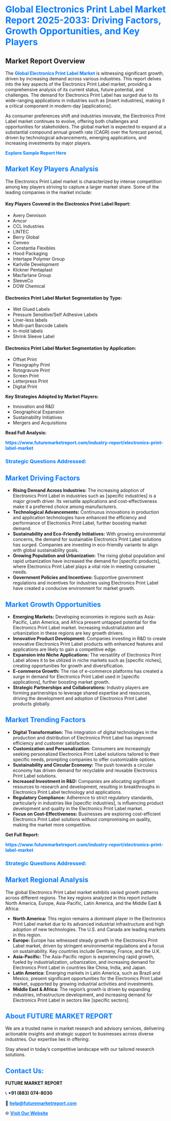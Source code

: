 <h1 style="color: #007BFF;">Global Electronics Print Label Market Report 2025-2033: Driving Factors, Growth Opportunities, and Key Players</h1>

<section id="overview">
<h2>Market Report Overview</h2>
<p>The <a href="https://www.futuremarketreport.com/industry-report/electronics-print-label-market" style="color: #007BFF; text-decoration: none;"><strong>Global Electronics Print Label Market</strong></a> is witnessing significant growth, driven by increasing demand across various industries. This report delves into the key aspects of the Electronics Print Label market, providing a comprehensive analysis of its current status, future potential, and challenges. The demand for Electronics Print Label has surged due to its wide-ranging applications in industries such as [insert industries], making it a critical component in modern-day [applications].</p>
<p>As consumer preferences shift and industries innovate, the Electronics Print Label market continues to evolve, offering both challenges and opportunities for stakeholders. The global market is expected to expand at a substantial compound annual growth rate (CAGR) over the forecast period, driven by technological advancements, emerging applications, and increasing investments by major players.</p>
</section>

<section id="overview">
<p><a href="https://www.futuremarketreport.com/request-sample/reportId=55635" style="color: #007BFF; text-decoration: none;"><strong>Explore Sample Report Here</strong></a></p>
</section>

<section id="key-players">
<h2 style="color: #007BFF;">Market Key Players Analysis</h2>
<p>The Electronics Print Label market is characterized by intense competition among key players striving to capture a larger market share. Some of the leading companies in the market include:</p>
<h4>Key Players Covered in the Electronics Print Label Report:</h4>
<ul><li>Avery Dennison</li><li>Amcor</li><li>CCL Industries</li><li>LINTEC</li><li>Berry Global</li><li>Cenveo</li><li>Constantia Flexibles</li><li>Hood Packaging</li><li>Intertape Polymer Group</li><li>Karlville Development</li><li>Klckner Pentaplast</li><li>Macfarlane Group</li><li>SleeveCo</li><li>DOW Chemical</li></ul>
<h4>Electronics Print Label Market Segmentation by Type:</h4>
<ul><li>Wet Glued Labels</li><li>Pressure Sensitive/Self Adhesive Labels</li><li>Liner-less labels</li><li>Multi-part Barcode Labels</li><li>In-mold labels</li><li>Shrink Sleeve Label</li></ul>

<h4>Electronics Print Label Market Segmentation by Application:</h4>
<ul><li>Offset Print</li><li>Flexography Print</li><li>Rotogravure Print</li><li>Screen Print</li><li>Letterpress Print</li><li>Digital Print</li></ul>
<p><strong>Key Strategies Adopted by Market Players:</strong></p>
<ul>
<li>Innovation and R&D</li>
<li>Geographical Expansion</li>
<li>Sustainability Initiatives</li>
<li>Mergers and Acquisitions</li>
</ul>
</section>

<section>
<p><strong>Read Full Analysis: </strong></p><a href="https://www.futuremarketreport.com/industry-report/electronics-print-label-market" style="color: #007BFF; text-decoration: none;"><strong>https://www.futuremarketreport.com/industry-report/electronics-print-label-market</strong></a>
<h3 style="color: #007BFF;">Strategic Questions Addressed:</h3>
</section>

<section id="driving-factors">
<h2 style="color: #007BFF;">Market Driving Factors</h2>
<ul>
<li><strong>Rising Demand Across Industries:</strong> The increasing adoption of Electronics Print Label in industries such as [specific industries] is a major growth driver. Its versatile applications and cost-effectiveness make it a preferred choice among manufacturers.</li>
<li><strong>Technological Advancements:</strong> Continuous innovations in production and application technologies have enhanced the efficiency and performance of Electronics Print Label, further boosting market demand.</li>
<li><strong>Sustainability and Eco-Friendly Initiatives:</strong> With growing environmental concerns, the demand for sustainable Electronics Print Label solutions has surged. Companies are investing in eco-friendly variants to align with global sustainability goals.</li>
<li><strong>Growing Population and Urbanization:</strong> The rising global population and rapid urbanization have increased the demand for [specific products], where Electronics Print Label plays a vital role in meeting consumer needs.</li>
<li><strong>Government Policies and Incentives:</strong> Supportive government regulations and incentives for industries using Electronics Print Label have created a conducive environment for market growth.</li>
</ul>
</section>

<section id="growth-opportunities">
<h2 style="color: #007BFF;">Market Growth Opportunities</h2>
<ul>
<li><strong>Emerging Markets:</strong> Developing economies in regions such as Asia-Pacific, Latin America, and Africa present untapped potential for the Electronics Print Label market. Increasing industrialization and urbanization in these regions are key growth drivers.</li>
<li><strong>Innovative Product Development:</strong> Companies investing in R&D to create innovative Electronics Print Label products with enhanced features and applications are likely to gain a competitive edge.</li>
<li><strong>Expansion into Niche Applications:</strong> The versatility of Electronics Print Label allows it to be utilized in niche markets such as [specific niches], creating opportunities for growth and diversification.</li>
<li><strong>E-commerce Growth:</strong> The rise of e-commerce platforms has created a surge in demand for Electronics Print Label used in [specific applications], further boosting market growth.</li>
<li><strong>Strategic Partnerships and Collaborations:</strong> Industry players are forming partnerships to leverage shared expertise and resources, driving the development and adoption of Electronics Print Label products globally.</li>
</ul>
</section>

<section id="trending-factors">
<h2 style="color: #007BFF;">Market Trending Factors</h2>
<ul>
<li><strong>Digital Transformation:</strong> The integration of digital technologies in the production and distribution of Electronics Print Label has improved efficiency and customer satisfaction.</li>
<li><strong>Customization and Personalization:</strong> Consumers are increasingly seeking personalized Electronics Print Label solutions tailored to their specific needs, prompting companies to offer customizable options.</li>
<li><strong>Sustainability and Circular Economy:</strong> The push towards a circular economy has driven demand for recyclable and reusable Electronics Print Label solutions.</li>
<li><strong>Increased Investment in R&D:</strong> Companies are allocating significant resources to research and development, resulting in breakthroughs in Electronics Print Label technology and applications.</li>
<li><strong>Regulatory Compliance:</strong> Adherence to strict regulatory standards, particularly in industries like [specific industries], is influencing product development and quality in the Electronics Print Label market.</li>
<li><strong>Focus on Cost-Effectiveness:</strong> Businesses are exploring cost-efficient Electronics Print Label solutions without compromising on quality, making the market more competitive.</li>
</ul>
</section>

<section>
<p><strong>Get Full Report: </strong></p><a href="https://www.futuremarketreport.com/industry-report/electronics-print-label-market" style="color: #007BFF; text-decoration: none;"><strong>https://www.futuremarketreport.com/industry-report/electronics-print-label-market</strong></a>
<h3 style="color: #007BFF;">Strategic Questions Addressed:</h3>
</section>


<section id="regional-analysis">
<h2 style="color: #007BFF;">Market Regional Analysis</h2>
<p>The global Electronics Print Label market exhibits varied growth patterns across different regions. The key regions analyzed in this report include North America, Europe, Asia-Pacific, Latin America, and the Middle East & Africa:</p>
<ul>
<li><strong>North America:</strong> This region remains a dominant player in the Electronics Print Label market due to its advanced industrial infrastructure and high adoption of new technologies. The U.S. and Canada are leading markets in this region.</li>
<li><strong>Europe:</strong> Europe has witnessed steady growth in the Electronics Print Label market, driven by stringent environmental regulations and a focus on sustainability. Key countries include Germany, France, and the U.K.</li>
<li><strong>Asia-Pacific:</strong> The Asia-Pacific region is experiencing rapid growth, fueled by industrialization, urbanization, and increasing demand for Electronics Print Label in countries like China, India, and Japan.</li>
<li><strong>Latin America:</strong> Emerging markets in Latin America, such as Brazil and Mexico, present significant opportunities for the Electronics Print Label market, supported by growing industrial activities and investments.</li>
<li><strong>Middle East & Africa:</strong> The region’s growth is driven by expanding industries, infrastructure development, and increasing demand for Electronics Print Label in sectors like [specific sectors].</li>
</ul>
</section>

<footer>
<h2 style="color: #007BFF;">About FUTURE MARKET REPORT</h2>
<p>We are a trusted name in market research and advisory services, delivering actionable insights and strategic support to businesses across diverse industries. Our expertise lies in offering:</p>

<p>Stay ahead in today’s competitive landscape with our tailored research solutions.</p>

<h2 style="color: #007BFF;">Contact Us:</h2>
<p><strong>FUTURE MARKET REPORT</strong></p>
<p>📞 <strong>+91 (883) 074-8030</strong></p>
<p>📧 <strong><a href="mailto:help@futuremarketreport.com" style="color: #007BFF;">help@futuremarketreport.com</a></strong></p>
<p>🌐 <strong><a href="https://www.futuremarketreport.com/" style="color: #007BFF;">Visit Our Website</a></strong></p>
</footer>